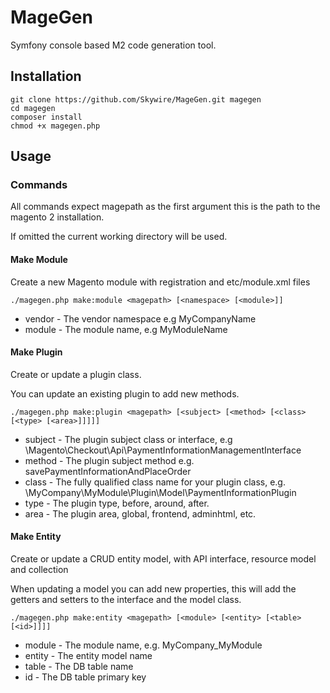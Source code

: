 # MageGen

Symfony console based M2 code generation tool.

## Installation

```
git clone https://github.com/Skywire/MageGen.git magegen
cd magegen
composer install
chmod +x magegen.php
```

## Usage

### Commands

All commands expect magepath as the first argument this is the path to the magento 2 installation.

If omitted the current working directory will be used.

#### Make Module

Create a new Magento module with registration and etc/module.xml files

`./magegen.php make:module <magepath> [<namespace> [<module>]]`

* vendor - The vendor namespace e.g MyCompanyName
* module - The module name, e.g MyModuleName

#### Make Plugin

Create or update a plugin class.

You can update an existing plugin to add new methods.

`./magegen.php make:plugin <magepath> [<subject> [<method> [<class> [<type> [<area>]]]]]`

* subject - The plugin subject class or interface, e.g \Magento\Checkout\Api\PaymentInformationManagementInterface
* method - The plugin subject method e.g. savePaymentInformationAndPlaceOrder
* class - The fully qualified class name for your plugin class, e.g.
  \MyCompany\MyModule\Plugin\Model\PaymentInformationPlugin
* type - The plugin type, before, around, after.
* area - The plugin area, global, frontend, adminhtml, etc.

#### Make Entity

Create or update a CRUD entity model, with API interface, resource model and collection

When updating a model you can add new properties, this will add the getters and setters to the interface and the model
class.

`./magegen.php make:entity <magepath> [<module> [<entity> [<table> [<id>]]]]`

* module - The module name, e.g. MyCompany_MyModule
* entity - The entity model name
* table - The DB table name
* id - The DB table primary key
